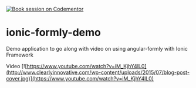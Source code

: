 [![Book session on Codementor](https://cdn.codementor.io/badges/book_session_github.svg)](https://www.codementor.io/aaronksaunders)

# ionic-formly-demo
Demo application to go along with video on using angular-formly with Ionic Framework

Video
[![https://www.youtube.com/watch?v=iM_KjhY4lL0](http://www.clearlyinnovative.com/wp-content/uploads/2015/07/blog-post-cover.jpg)](https://www.youtube.com/watch?v=iM_KjhY4lL0)
